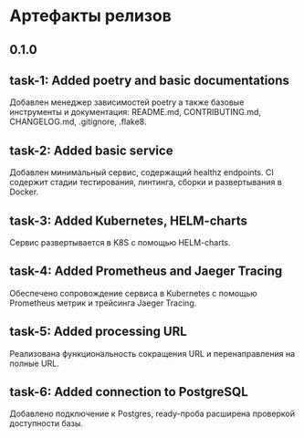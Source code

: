 # Артефакты релизов
## 0.1.0

## task-1: Added poetry and basic documentations
Добавлен менеджер зависимостей poetry а также базовые инструменты и документация: README.md, CONTRIBUTING.md, CHANGELOG.md, .gitignore, .flake8.

## task-2: Added basic service
Добавлен минимальный сервис, содержащий healthz endpoints. 
CI содержит стадии тестирования, линтинга, сборки и развертывания в Docker.

## task-3: Added Kubernetes, HELM-charts
Сервис развертывается в K8S с помощью HELM-charts.

## task-4: Added Prometheus and Jaeger Tracing
Обеспечено сопровождение сервиса в Kubernetes с помощью Prometheus метрик и трейсинга Jaeger Tracing.

## task-5: Added processing URL
Реализована функциональность сокращения URL и перенаправления на полные URL.

## task-6: Added connection to PostgreSQL
Добавлено подключение к Postgres, ready-проба расширена проверкой доступности базы.